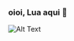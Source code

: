 ### oioi, Lua aqui 🌙

![Alt Text](https://media.tenor.com/bWUeVRqW9-IAAAAj/fast-cat-cat-excited.gif)
